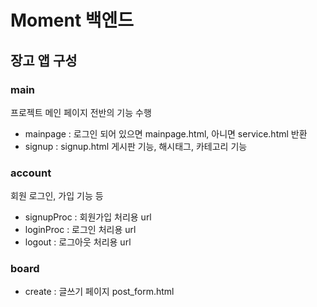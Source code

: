 # Moment 백엔드
## 장고 앱 구성
### main
프로젝트 메인 페이지 전반의 기능 수행

- mainpage : 로그인 되어 있으면 mainpage.html, 아니면 service.html 반환
- signup : signup.html
게시판 기능, 해시태그, 카테고리 기능
### account
회원 로그인, 가입 기능 등

- signupProc : 회원가입 처리용 url
- loginProc : 로그인 처리용 url
- logout : 로그아웃 처리용 url

### board
- create : 글쓰기 페이지 post_form.html